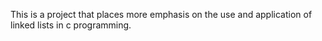 This is a project that places more emphasis on the use and application of linked lists in c programming.

